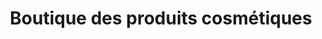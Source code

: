 ---
title: "Boutique des produits cosmétiques"
url: /macenta/boutique-des-produits-cosmetiques/
shop: beauté
---